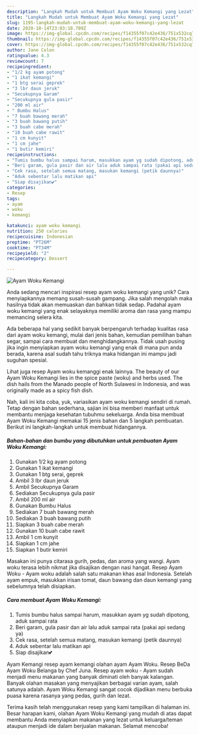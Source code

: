 ```yaml
---
description: "Langkah Mudah untuk Membuat Ayam Woku Kemangi yang Lezat"
title: "Langkah Mudah untuk Membuat Ayam Woku Kemangi yang Lezat"
slug: 1195-langkah-mudah-untuk-membuat-ayam-woku-kemangi-yang-lezat
date: 2020-10-14T23:03:18.709Z
image: https://img-global.cpcdn.com/recipes/f14355f07c42e436/751x532cq70/ayam-woku-kemangi-foto-resep-utama.jpg
thumbnail: https://img-global.cpcdn.com/recipes/f14355f07c42e436/751x532cq70/ayam-woku-kemangi-foto-resep-utama.jpg
cover: https://img-global.cpcdn.com/recipes/f14355f07c42e436/751x532cq70/ayam-woku-kemangi-foto-resep-utama.jpg
author: Jane Colon
ratingvalue: 4.3
reviewcount: 7
recipeingredient:
- "1/2 kg ayam potong"
- "1 ikat kemangi"
- "1 btg serai geprek"
- "3 lbr daun jeruk"
- "Secukupnya Garam"
- "Secukupnya gula pasir"
- "200 ml air"
- " Bumbu Halus"
- "7 buah bawang merah"
- "3 buah bawang putih"
- "3 buah cabe merah"
- "10 buah cabe rawit"
- "1 cm kunyit"
- "1 cm jahe"
- "1 butir kemiri"
recipeinstructions:
- "Tumis bumbu halus sampai harum, masukkan ayam yg sudah dipotong, aduk sampai rata"
- "Beri garam, gula pasir dan air lalu aduk sampai rata (pakai api sedang ya)"
- "Cek rasa, setelah semua matang, masukan kemangi (petik daunnya)"
- "Aduk sebentar lalu matikan api"
- "Siap disajikan💕"
categories:
- Resep
tags:
- ayam
- woku
- kemangi

katakunci: ayam woku kemangi 
nutrition: 250 calories
recipecuisine: Indonesian
preptime: "PT26M"
cooktime: "PT34M"
recipeyield: "2"
recipecategory: Dessert

---
```



![Ayam Woku Kemangi](https://img-global.cpcdn.com/recipes/f14355f07c42e436/751x532cq70/ayam-woku-kemangi-foto-resep-utama.jpg)

Anda sedang mencari inspirasi resep ayam woku kemangi yang unik? Cara menyiapkannya memang susah-susah gampang. Jika salah mengolah maka hasilnya tidak akan memuaskan dan bahkan tidak sedap. Padahal ayam woku kemangi yang enak selayaknya memiliki aroma dan rasa yang mampu memancing selera kita.

Ada beberapa hal yang sedikit banyak berpengaruh terhadap kualitas rasa dari ayam woku kemangi, mulai dari jenis bahan, kemudian pemilihan bahan segar, sampai cara membuat dan menghidangkannya. Tidak usah pusing jika ingin menyiapkan ayam woku kemangi yang enak di mana pun anda berada, karena asal sudah tahu triknya maka hidangan ini mampu jadi suguhan spesial.

Lihat juga resep Ayam woku kemanggi enak lainnya. The beauty of our Ayam Woku Kemangi lies in the spice paste (woku) and herbs used. The dish hails from the Manado people of North Sulawesi in Indonesia, and was originally made as a spicy fish dish.


Nah, kali ini kita coba, yuk, variasikan ayam woku kemangi sendiri di rumah. Tetap dengan bahan sederhana, sajian ini bisa memberi manfaat untuk membantu menjaga kesehatan tubuhmu sekeluarga. Anda bisa membuat Ayam Woku Kemangi memakai 15 jenis bahan dan 5 langkah pembuatan. Berikut ini langkah-langkah untuk membuat hidangannya.

<!--inarticleads1-->

##### Bahan-bahan dan bumbu yang dibutuhkan untuk pembuatan Ayam Woku Kemangi:

1. Gunakan 1/2 kg ayam potong
1. Gunakan 1 ikat kemangi
1. Gunakan 1 btg serai, geprek
1. Ambil 3 lbr daun jeruk
1. Ambil Secukupnya Garam
1. Sediakan Secukupnya gula pasir
1. Ambil 200 ml air
1. Gunakan  Bumbu Halus
1. Sediakan 7 buah bawang merah
1. Sediakan 3 buah bawang putih
1. Siapkan 3 buah cabe merah
1. Gunakan 10 buah cabe rawit
1. Ambil 1 cm kunyit
1. Siapkan 1 cm jahe
1. Siapkan 1 butir kemiri


Masakan ini punya citarasa gurih, pedas, dan aroma yang wangi. Ayam woku terasa lebih nikmat jika disajikan dengan nasi hangat. Resep Ayam Woku - Ayam woku adalah salah satu makanan khas asal Indonesia. Setelah ayam empuk, masukkan irisan tomat, daun bawang dan daun kemangi yang sebelumnya telah disiapkan. 

<!--inarticleads2-->

##### Cara membuat Ayam Woku Kemangi:

1. Tumis bumbu halus sampai harum, masukkan ayam yg sudah dipotong, aduk sampai rata
1. Beri garam, gula pasir dan air lalu aduk sampai rata (pakai api sedang ya)
1. Cek rasa, setelah semua matang, masukan kemangi (petik daunnya)
1. Aduk sebentar lalu matikan api
1. Siap disajikan💕


Ayam Kemangi resep ayam kemangi olahan ayam Ayam Woku. Resep BeDa Ayam Woku Belanga by Chef Juna. Resep ayam woku - Ayam sudah menjadi menu makanan yang banyak diminati oleh banyak kalangan. Banyak olahan masakan yang menyajikan berbagai varian ayam, salah satunya adalah. Ayam Woku Kemangi sangat cocok dijadikan menu berbuka puasa karena rasanya yang pedas, gurih dan lezat. 

Terima kasih telah menggunakan resep yang kami tampilkan di halaman ini. Besar harapan kami, olahan Ayam Woku Kemangi yang mudah di atas dapat membantu Anda menyiapkan makanan yang lezat untuk keluarga/teman ataupun menjadi ide dalam berjualan makanan. Selamat mencoba!

